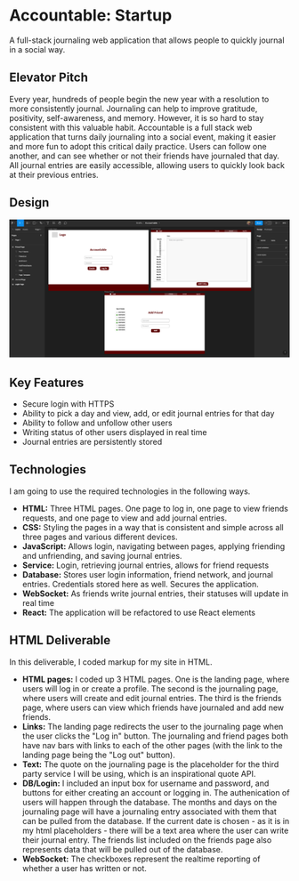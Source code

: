 # Accountable: Startup
A full-stack journaling web application that allows people to quickly journal in a social way.
## Elevator Pitch
Every year, hundreds of people begin the new year with a resolution to more consistently journal. Journaling can help to improve gratitude, positivity, self-awareness, and memory. However, it is so hard to stay consistent with this valuable habit. Accountable is a full stack web application that turns daily journaling into a social event, making it easier and more fun to adopt this critical daily practice. Users can follow one another, and can see whether or not their friends have journaled that day. All journal entries are easily accessible, allowing users to quickly look back at their previous entries.
## Design
![Mockup](StartupMockup.png)
## Key Features
- Secure login with HTTPS
- Ability to pick a day and view, add, or edit journal entries for that day
- Ability to follow and unfollow other users
- Writing status of other users displayed in real time
- Journal entries are persistently stored
## Technologies
I am going to use the required technologies in the following ways.
- **HTML:** Three HTML pages. One page to log in, one page to view friends requests, and one page to view and add journal entries.
- **CSS:** Styling the pages in a way that is consistent and simple across all three pages and various different devices.
- **JavaScript:** Allows login, navigating between pages, applying friending and unfriending, and saving journal entries.
- **Service:** Login, retrieving journal entries, allows for friend requests
- **Database:** Stores user login information, friend network, and journal entries. Credentials stored here as well. Secures the application.
- **WebSocket:** As friends write journal entries, their statuses will update in real time
- **React:** The application will be refactored to use React elements

## HTML Deliverable
In this deliverable, I coded markup for my site in HTML.
- **HTML pages:** I coded up 3 HTML pages. One is the landing page, where users will log in or create a profile. The second is the journaling page, where users will create and edit journal entries. The third is the friends page, where users can view which friends have journaled and add new friends.
- **Links:** The landing page redirects the user to the journaling page when the user clicks the "Log in" button. The journaling and friend pages both have nav bars with links to each of the other pages (with the link to the landing page being the "Log out" button).
- **Text:** The quote on the journaling page is the placeholder for the third party service I will be using, which is an inspirational quote API.
- **DB/Login:** I included an input box for username and password, and buttons for either creating an account or logging in. The authenication of users will happen through the database. The months and days on the journaling page will have a journaling entry associated with them that can be pulled from the database. If the current date is chosen - as it is in my html placeholders - there will be a text area where the user can write their journal entry. The friends list included on the friends page also represents data that will be pulled out of the database.
- **WebSocket:** The checkboxes represent the realtime reporting of whether a user has written or not.